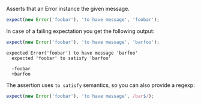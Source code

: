 Asserts that an Error instance the given message.

```js
expect(new Error('foobar'), 'to have message', 'foobar');
```

In case of a failing expectation you get the following output:

```js
expect(new Error('foobar'), 'to have message', 'barfoo');
```

```output
expected Error('foobar') to have message 'barfoo'
  expected 'foobar' to satisfy 'barfoo'

  -foobar
  +barfoo
```

The assertion uses `to satisfy` semantics, so you can also provide a regexp:

```js
expect(new Error('foobar'), 'to have message', /bar$/);
```
